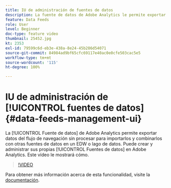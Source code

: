 ```yaml
---
title: IU de administración de fuentes de datos
description: La fuente de datos de Adobe Analytics le permite exportar datos del flujo de navegación sin procesar para importarlos y combinarlos con otras fuentes de datos en un EDW o lago de datos. Puede crear y administrar sus propias fuentes de datos en Adobe Analytics. Este vídeo le mostrará cómo.
feature: Data Feeds
role: User
level: Beginner
doc-type: feature video
thumbnail: 25452.jpg
kt: 2353
exl-id: 79599c6d-eb3e-438a-8e24-45b286d54071
source-git-commit: 84984ad9bf65cfc69117e40ac0e0cfe503cac5e5
workflow-type: tm+mt
source-wordcount: '115'
ht-degree: 100%

---
```


# IU de administración de [!UICONTROL fuentes de datos] {#data-feeds-management-ui}

La [!UICONTROL Fuente de datos] de Adobe Analytics permite exportar datos del flujo de navegación sin procesar para importarlos y combinarlos con otras fuentes de datos en un EDW o lago de datos. Puede crear y administrar sus propias [!UICONTROL Fuentes de datos] en Adobe Analytics. Este vídeo le mostrará cómo.

>[!VIDEO](https://video.tv.adobe.com/v/25452/?quality=12&learn=on)

Para obtener más información acerca de esta funcionalidad, visite la [documentación](https://experienceleague.adobe.com/docs/analytics/export/analytics-data-feed/df-manage-feeds.html?lang=es#).
